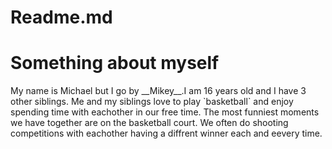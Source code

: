 # Readme.md
<h1>
Something about myself
</h1>
My name is Michael but I go by __Mikey__.I am 16 years old and I have 3 other siblings. Me and my siblings love to play `basketball` and enjoy spending time with eachother in our free time. The most funniest moments we have together are on the basketball court. We often do shooting competitions with eachother having a diffrent winner each and eevery time.
